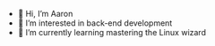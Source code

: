 - 👋 Hi, I’m Aaron
- 👀 I’m interested in back-end development
- 🌱 I’m currently learning mastering the Linux wizard

<!---
munozprods/munozprods is a ✨ special ✨ repository because its `README.md` (this file) appears on your GitHub profile.
You can click the Preview link to take a look at your changes.
--->
